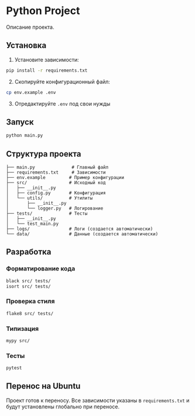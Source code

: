 # Python Project

Описание проекта.

## Установка

1. Установите зависимости:
```bash
pip install -r requirements.txt
```

2. Скопируйте конфигурационный файл:
```bash
cp env.example .env
```

3. Отредактируйте `.env` под свои нужды

## Запуск

```bash
python main.py
```

## Структура проекта

```
├── main.py              # Главный файл
├── requirements.txt     # Зависимости
├── env.example         # Пример конфигурации
├── src/                # Исходный код
│   ├── __init__.py
│   ├── config.py       # Конфигурация
│   └── utils/          # Утилиты
│       ├── __init__.py
│       └── logger.py   # Логирование
├── tests/              # Тесты
│   ├── __init__.py
│   └── test_main.py
├── logs/               # Логи (создается автоматически)
└── data/               # Данные (создается автоматически)
```

## Разработка

### Форматирование кода
```bash
black src/ tests/
isort src/ tests/
```

### Проверка стиля
```bash
flake8 src/ tests/
```

### Типизация
```bash
mypy src/
```

### Тесты
```bash
pytest
```

## Перенос на Ubuntu

Проект готов к переносу. Все зависимости указаны в `requirements.txt` и будут установлены глобально при переносе.
